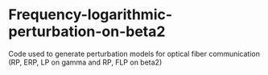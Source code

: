 # Frequency-logarithmic-perturbation-on-beta2
Code used to generate perturbation models for optical fiber communication (RP, ERP, LP on gamma and RP, FLP on beta2)
